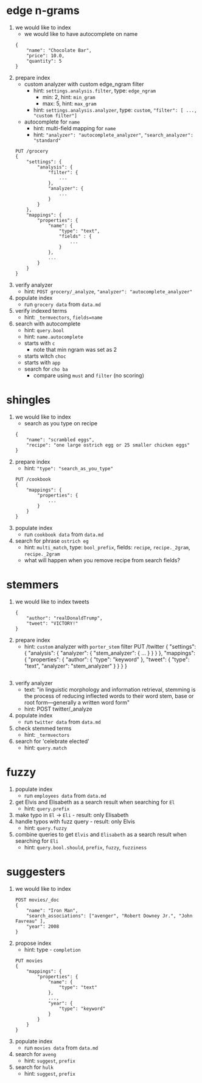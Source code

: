 # edge n-grams
1. we would like to index
    * we would like to have autocomplete on name
    ```
    {
        "name": "Chocolate Bar",
        "price": 10.0,
        "quantity": 5
    }
    ```
1. prepare index
    * custom analyzer with custom edge_ngram filter
        * hint: `settings.analysis.filter`, type: `edge_ngram`
            * min: 2, hint: `min_gram`
            * max: 5, hint: `max_gram`
        * hint: `settings.analysis.analyzer`, type: `custom`, `"filter": [ ..., "custom filter"]`
    * autocomplete for `name`
        * hint: multi-field mapping for `name`
        * hint: `"analyzer": "autocomplete_analyzer"`, `"search_analyzer": "standard"`
    ```
    PUT /grocery
    {
        "settings": {
            "analysis": {
                "filter": {
                    ...
                },
                "analyzer": {
                    ...
                }
            }
        },
        "mappings": {
            "properties": {
                "name": { 
                    "type": "text",
                    "fields" : {
                        ...
                    }
                },
                ...
            }
        }
    }
    ```
1. verify analyzer
    * hint: `POST grocery/_analyze`, `"analyzer": "autocomplete_analyzer"`
1. populate index
    * run `grocery data` from `data.md`
1. verify indexed terms
    * hint: `_termvectors`, `fields=name`
1. search with autocomplete
    * hint: `query.bool`
    * hint: `name.autocomplete`
    * starts with `c`
        * note that min ngram was set as 2
    * starts witch `choc`
    * starts with `app`
    * search for `cho ba`
        * compare using `must` and `filter` (no scoring)
# shingles
1. we would like to index
    * search as you type on recipe
    ```
    {
        "name": "scrambled eggs",
        "recipe": "one large ostrich egg or 25 smaller chicken eggs"
    }
    ```
1. prepare index
    * hint: `"type": "search_as_you_type"`
    ```
    PUT /cookbook
    {
        "mappings": {
            "properties": {
                ...
            }
        }
    }
    ```
1. populate index
    * run `cookbook data` from `data.md`
1. search for phrase `ostrich eg`
    * hint: `multi_match`, type: `bool_prefix`, fields: `recipe`, `recipe._2gram`, `recipe._2gram`
    * what will happen when you remove recipe from search fields?
# stemmers
1. we would like to index tweets
    ```
    {
        "author": "realDonaldTrump",
        "tweet": "VICTORY!"
    }
    ```
1. prepare index
    * hint: `custom` analyzer with `porter_stem` filter
    PUT /twitter
    {
        "settings": {
            "analysis": {
                "analyzer": {
                    "stem_analyzer": {
                        ...
                    }
                }
            }
        },
        "mappings": {
            "properties": {
                "author": { "type": "keyword" },
                "tweet": { "type": "text", "analyzer": "stem_analyzer" }
            }
        }
    }
    ```
1. verify analyzer
    * text: "in linguistic morphology and information retrieval, stemming is the process of 
            reducing inflected words to their word stem, base or root form—generally a written word form"
    * hint: POST twitter/_analyze
1. populate index
    * run `twitter data` from `data.md`
1. check stemmed terms
    * hint: `_termvectors`
1. search for 'celebrate elected'
    * hint: `query.match`

# fuzzy
1. populate index
    * run `employees data` from `data.md`
1. get Elvis and Elisabeth as a search result when searching for `El`
    * hint: `query.prefix`
1. make typo in `El` -> `Eli` - result: only Elisabeth
1. handle typos with fuzz query - result: only Elvis
    * hint: `query.fuzzy`
1. combine queries to get `Elvis` and `Elisabeth` as a search result when searching for `Eli`
    * hint: `query.bool.should`, `prefix`, `fuzzy`, `fuzziness`
    
# suggesters
1. we would like to index
    ```
    POST movies/_doc
    {
        "name": "Iron Man",
        "search_associations": ["avenger", "Robert Downey Jr.", "John Favreau" ],
        "year": 2008
    }
    ```
1. propose index
    * hint: type - `completion`
    ```
    PUT movies
    {
        "mappings": {
            "properties": {
                "name": {
                    "type": "text"
                },
                ...,
                "year": {
                    "type": "keyword"
                }
            }
        }
    }
    ```
1. populate index
    * run `movies data` from `data.md`
1. search for `aveng`
    * hint: `suggest`, `prefix`
1. search for `hulk`
    * hint: `suggest`, `prefix`